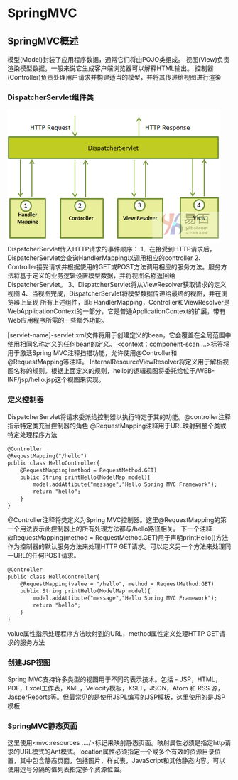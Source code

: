 # SpringMVC
## SpringMVC概述
模型(Model)封装了应用程序数据，通常它们将由POJO类组成。
视图(View)负责渲染模型数据，一般来说它生成客户端浏览器可以解释HTML输出。
控制器(Controller)负责处理用户请求并构建适当的模型，并将其传递给视图进行渲染

### DispatcherServlet组件类
![请求处理流程](SpringMVC/请求处理流程.png)
DispatcherServlet传入HTTP请求的事件顺序：
1、在接受到HTTP请求后，DispatcherServlet会查询HandlerMapping以调用相应的controller
2、Controller接受请求并根据使用的GET或POST方法调用相应的服务方法。服务方法将基于定义的业务逻辑设置模型数据，并将视图名称返回给DispatcherServlet。
3、DispatcherServlet将从ViewResolver获取请求的定义视图
4、当视图完成，DispatcherServlet将模型数据传递给最终的视图，并在浏览器上呈现
所有上述组件，即: HandlerMapping，Controller和ViewResolver是WebApplicationContext的一部分，它是普通ApplicationContext的扩展，带有Web应用程序所需的一些额外功能。

[servlet-name]-servlet.xml文件将用于创建定义的bean，它会覆盖在全局范围中使用相同名称定义的任何bean的定义。
<context：component-scan ...>标签将用于激活Spring MVC注释扫描功能，允许使用@Controller和@RequestMapping等注释。
InternalResourceViewResolver将定义用于解析视图名称的规则。根据上面定义的规则，hello的逻辑视图将委托给位于/WEB-INF/jsp/hello.jsp这个视图来实现。

### 定义控制器
DispatcherServlet将请求委派给控制器以执行特定于其的功能。@controller注释指示特定类充当控制器的角色
@RequestMapping注释用于URL映射到整个类或特定处理程序方法

    @Controller
    @RequestMapping("/hello")
    public class HelloController{
        @RequestMapping(method = RequestMethod.GET)
        public String printHello(ModelMap model){
            model.addAttibute("message","Hello Spring MVC Framework");
            return "hello";
        }
    }
@Controller注释将类定义为Spring MVC控制器。这里@RequestMapping的第一个用法表示此控制器上的所有处理方法都与/hello路径相关。 下一个注释@RequestMapping(method = RequestMethod.GET)用于声明printHello()方法作为控制器的默认服务方法来处理HTTP GET请求。可以定义另一个方法来处理同一URL的任何POST请求。

    @Controller
    public class HelloController{
        @RequestMapping(value = "/hello", method = RequestMethod.GET)
        public String printHello(ModelMap model){
            model.addAttibute("message","Hello Spring MVC Framework");
            return "hello";
        }
    }
value属性指示处理程序方法映射到的URL，method属性定义处理HTTP GET请求的服务方法

### 创建JSP视图
Spring MVC支持许多类型的视图用于不同的表示技术。包括 - JSP，HTML，PDF，Excel工作表，XML，Velocity模板，XSLT，JSON，Atom 和 RSS 源，JasperReports等。但最常见的是使用JSPL编写的JSP模板，这里使用的是JSP模板

### SpringMVC静态页面
这里使用<mvc:resources ..../>标记来映射静态页面。映射属性必须是指定http请求的URL模式的Ant模式。location属性必须指定一个或多个有效的资源目录位置，其中包含静态页面，包括图片，样式表，JavaScript和其他静态内容。可以使用逗号分隔的值列表指定多个资源位置。

